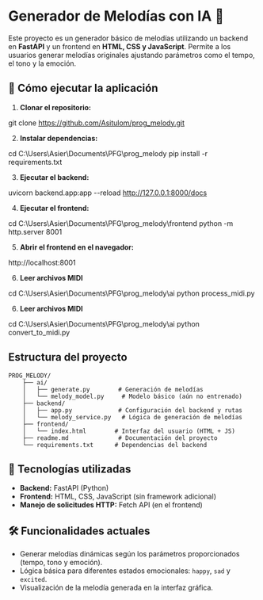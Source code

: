 # Generador de Melodías con IA 🎵

Este proyecto es un generador básico de melodías utilizando un backend en **FastAPI** y un frontend en **HTML, CSS y JavaScript**. Permite a los usuarios generar melodías originales ajustando parámetros como el tempo, el tono y la emoción.

## 🚀 Cómo ejecutar la aplicación

1. **Clonar el repositorio:**

git clone https://github.com/Asitulom/prog_melody.git

2. **Instalar dependencias:**

cd C:\Users\Asier\Documents\PFG\prog_melody
pip install -r requirements.txt

3. **Ejecutar el backend:**

uvicorn backend.app:app --reload
http://127.0.0.1:8000/docs


4. **Ejecutar el frontend:**

cd C:\Users\Asier\Documents\PFG\prog_melody\frontend
python -m http.server 8001


5. **Abrir el frontend en el navegador:**

http://localhost:8001

6. **Leer archivos MIDI**

cd C:\Users\Asier\Documents\PFG\prog_melody\ai
python process_midi.py

6. **Leer archivos MIDI**

cd C:\Users\Asier\Documents\PFG\prog_melody\ai
python convert_to_midi.py

##  Estructura del proyecto

```
PROG_MELODY/
    ├── ai/
    │   ├── generate.py        # Generación de melodías
    │   └── melody_model.py     # Modelo básico (aún no entrenado)
    ├── backend/
    │   ├── app.py             # Configuración del backend y rutas
    │   └── melody_service.py   # Lógica de generación de melodías
    ├── frontend/
    │   └── index.html        # Interfaz del usuario (HTML + JS)
    ├── readme.md              # Documentación del proyecto
    └── requirements.txt      # Dependencias del backend
```

## 🔧 Tecnologías utilizadas
- **Backend:** FastAPI (Python)
- **Frontend:** HTML, CSS, JavaScript (sin framework adicional)
- **Manejo de solicitudes HTTP:** Fetch API (en el frontend)

## 🛠️ Funcionalidades actuales
- Generar melodías dinámicas según los parámetros proporcionados (tempo, tono y emoción).
- Lógica básica para diferentes estados emocionales: `happy`, `sad` y `excited`.
- Visualización de la melodía generada en la interfaz gráfica.
